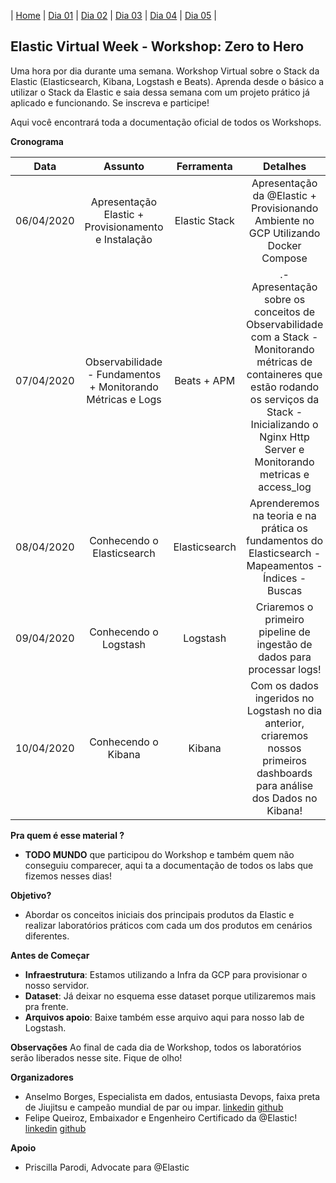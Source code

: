 | [Home](https://techlipe.github.io/Workshop-Zero-To-Hero) | [Dia 01](https://techlipe.github.io/Workshop-Zero-To-Hero/dia01-configuracoes) | [Dia 02](https://techlipe.github.io/Workshop-Zero-To-Hero/dia02-observabilidade) | [Dia 03](https://techlipe.github.io/Workshop-Zero-To-Hero/dia03-elasticsearch) | [Dia 04](https://techlipe.github.io/Workshop-Zero-To-Hero/dia04-logstash) | [Dia 05](https://techlipe.github.io/Workshop-Zero-To-Hero/dia05-kibana) | 

## Elastic Virtual Week - Workshop: Zero to Hero

Uma hora por dia durante uma semana. Workshop Virtual sobre o Stack da Elastic (Elasticsearch, Kibana, Logstash e Beats). Aprenda desde o básico a utilizar o Stack da Elastic e saia dessa semana com um projeto prático já aplicado e funcionando. Se inscreva e participe!

Aqui você encontrará toda a documentação oficial de todos os Workshops.

**Cronograma**


| Data | Assunto | Ferramenta	| Detalhes | Mentor
| :---: | :---: | :---: | :---: | :---: |
| 06/04/2020 | Apresentação Elastic + Provisionamento e Instalação | Elastic Stack | Apresentação da @Elastic + Provisionando Ambiente no GCP Utilizando Docker Compose | Anselmo Borges
| 07/04/2020 | Observabilidade - Fundamentos + Monitorando Métricas e Logs | Beats + APM | .- Apresentação sobre os conceitos de Observabilidade com a Stack - Monitorando métricas de containeres que estão rodando os serviços da Stack - Inicializando o Nginx Http Server e Monitorando metricas e access_log | Felipe Queiroz e Anselmo Borges
| 08/04/2020 | Conhecendo o Elasticsearch | Elasticsearch | Aprenderemos na teoria e na prática os fundamentos do Elasticsearch - Mapeamentos - Índices - Buscas | Felipe Queiroz
| 09/04/2020 | Conhecendo o Logstash | Logstash | Criaremos o primeiro pipeline de ingestão de dados para processar logs! | Felipe Queiroz e Anselmo Borges
| 10/04/2020 | Conhecendo o Kibana | Kibana | Com os dados ingeridos no Logstash no dia anterior, criaremos nossos primeiros dashboards para análise dos Dados no Kibana! | Felipe Queiroz

**Pra quem é esse material ?** 
- **TODO MUNDO** que participou do Workshop e também quem não conseguiu comparecer, aqui ta a documentação de todos os labs que fizemos nesses dias!

**Objetivo?** 
- Abordar os conceitos iniciais dos principais produtos da Elastic e realizar laboratórios práticos com cada um dos produtos em cenários diferentes.

**Antes de Começar** 
- **Infraestrutura**: Estamos utilizando a Infra da GCP para provisionar o nosso servidor.
- **Dataset**: Já deixar no esquema esse dataset porque utilizaremos mais pra frente.
- **Arquivos apoio**: Baixe também esse arquivo aqui para nosso lab de Logstash.


**Observações** 
Ao final de cada dia de Workshop, todos os laboratórios serão liberados nesse site. Fique de olho!

**Organizadores** 
- Anselmo Borges, Especialista em dados, entusiasta Devops, faixa preta de Jiujitsu e campeão mundial de par ou impar. [linkedin](https://www.linkedin.com/in/anselmobd/) [github](https://github.com/anselmoborges) 
- Felipe Queiroz, Embaixador e Engenheiro Certificado da @Elastic! [linkedin](https://www.linkedin.com/in/felipe-queiroz-b83042113/) [github](https://github.com/techlipe/)

**Apoio**
- Priscilla Parodi, Advocate para @Elastic
